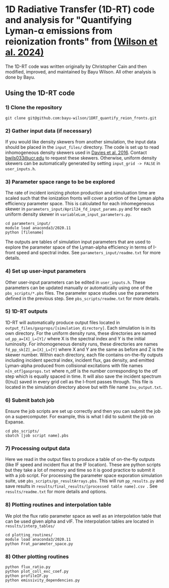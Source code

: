 # 1D Radiative Transfer (1D-RT) code and analysis for "Quantifying Lyman-α emissions from reionization fronts" from [(Wilson et al. 2024)](https://arxiv.org/abs/2406.14622)

The 1D-RT code was written originally by Christopher Cain and then modified, improved, and maintained by Bayu Wilson. All other analysis is done by Bayu. 


## Using the 1D-RT code

### 1) Clone the repository 
```
git clone git@github.com:bayu-wilson/1DRT_quantify_reion_fronts.git
```
### 2) Gather input data (if necessary)
If you would like density skewers from another simulation, the input data should be placed in the ```input_files/``` directory. The code is set up to read inhomogeneous density skewers used in [Davies et al. 2016](https://arxiv.org/abs/1409.0855). Contact [bwils033@ucr.edu](mailto:bwils033@ucr.edu) to request these skewers. Otherwise, uniform density skewers can be automatically generated by setting ```input_grid -> FALSE``` in ```user_inputs.h```.

### 3) Parameter space range to be be explored
The rate of incident ionizing photon production and simuluation time are scaled such that the ionization fronts will cover a portion of the Lyman alpha efficiency parameter space. This is calculated for each inhomegeneous skewer in ```parameters_input/April24_fd_input_params.py``` and for each uniform density skewer in ```variableLum_input_parameters.py```. 

```
cd parameters_input/
module load anaconda3/2020.11
python [filename]
```
The outputs are tables of simulation input parameters that are used to explore the parameter space of the Lyman-alpha efficiency in terms of I-front speed and spectral index. See ```parameters_input/readme.txt``` for more details.

### 4) Set up user-input parameters
Other user-input parameters can be edited in ```user_inputs.h```. These parameters can be updated manually or automatically using one of the ```pbs_scripts/*.pbs``` files. The parameter space studies use the parameters defined in the previous step. See ```pbs_scripts/readme.txt``` for more details.

### 5) 1D-RT outputs
1D-RT will automatically produce output files located in ```output_files/gasprops/[simulation_directory]```. Each simulation is in its own directory. For the uniform density runs, these directories are named ```ud_pp_a=[X]_L=[Y]/``` where X is the spectral index and Y is the initial luminosity. For inhomogeneous density runs, these directories are names ```fd_pp_sk[Z]_a=[X]_L=[Y]``` where X and Y are the same as before and Z is the skewer number. Within each directory, each file contains on-the-fly outputs including incident spectral index, incident flux, gas density, and emitted Lyman-alpha produced from collisional excitations with file names ```n[n_otf]gasprops.txt``` where n\_otf is the number corresponding to the otf step which is equally spaced in time. It will also save the incident spectrum (I(nu)) saved in every grid cell as the I-front passes through. This file is located in the simulation directory above but with file name ```Inu_output.txt```.

### 6) Submit batch job
Ensure the job scripts are set up correctly and then you can submit the job on a supercomputer. For example, this is what I did to submit the job on Expanse.
```
cd pbs_scripts/
sbatch [job script name].pbs
```

### 7) Processing output data
Here we read in the output files to produce a table of on-the-fly outputs (like IF speed and incident flux at the IF location). These are python scripts but they take a lot of memory and time so it is good practice to submit it with a job script. For processing the parameter space exporation simulation suite, use ```pbs_scripts/go_resultArrays.pbs```. This will run ```pp_results.py```  and save results in ```results/final_results/[processed table name].csv ```. See ```results/readme.txt``` for more details and options.  


### 8) Plotting routines and interpolation table
We plot the flux ratio parameter space as well as an interpolation table that can be used given alpha and vIF. The interpolation tables are located in ```results/interp_tables/```
```
cd plotting_routines/
module load anaconda3/2020.11
python Frat_parameter_space.py
```

### 8) Other plotting routines
```
python flux_ratio.py
python plot_coll_exc_coef.py
python profileIF.py
python emissivity_dependencies.py
```





